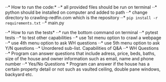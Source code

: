 ⋅⋅* How to run the code:*
    ⋅⋅* all provided files should be run on terminal
        ⋅⋅* python should be installed on computer and added to path
        ⋅⋅* change directory to crawling-redfin.com which is the repository
        ⋅⋅* ```pip install -r requirements.txt```
        ⋅⋅* main.py 

⋅⋅* How to run the tests*
    ⋅⋅* run the bottom command on terminal
        ⋅⋅* pytest tests
    ⋅⋅* to test other capabilities
        ⋅⋅*  use 1st menu option to crawl a webpage
        ⋅⋅*  use 4th menu option to ask WH questions
        ⋅⋅*  use 5th menu option to ask Y/N questions
⋅⋅* Unordered sub-list. Capabilities of Q&A
    ⋅⋅* WH Questions
        ⋅⋅* Program can answer questions that include adress, price, beds, baths, size of the house and owner information such as email, name and phone number
    ⋅⋅* Yes/No Questions
        * Program can answer if the house has a certain property detail or not such as vaulted ceiling, double pane windows, backyard etc.

